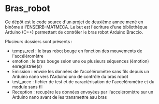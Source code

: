 # Bras_robot


Ce dépôt est le code source d'un projet de deuxième année mené en binôme à l'ENSEIRB-MATMECA. Le but est l'écriture d'une bibliothèque Arduino (C++) permettant de contrôler le bras robot Arduino Braccio.

Plusieurs dossiers sont présents :
  - temps_reel : le bras robot bouge en fonction des mouvements de l'accéléromètre
  - emotion : le bras bouge selon une ou plusieurs séquences (émotion) enregristrée(s)
  - Emission : envoie les données de l'accéléromètre sans fils depuis un Arduino nano vers l'Arduino uno de contrôle du bras robot
  - test_acce : fichier de test et de caractérisation de l'acceléromètre et du module sans fil
  - Reception : recupère les données envoyées par l'acceléromètre sur un Arduino nano avant de les transmettre aau bras
